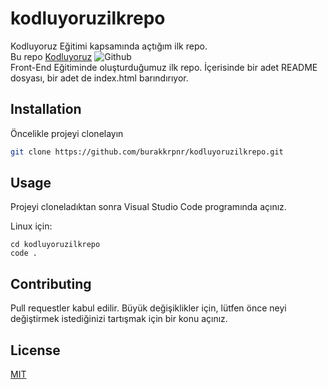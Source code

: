 # kodluyoruzilkrepo
Kodluyoruz Eğitimi kapsamında açtığım ilk repo.
<br/>Bu repo [Kodluyoruz](https://www.kodluyoruz.org)
![Github](foto/1.png)<br>Front-End Eğitiminde oluşturduğumuz ilk repo. İçerisinde bir adet README dosyası, bir adet de index.html barındırıyor.
## Installation
Öncelikle projeyi clonelayın
```bash
git clone https://github.com/burakkrpnr/kodluyoruzilkrepo.git
```
## Usage

Projeyi cloneladıktan sonra Visual Studio Code programında açınız.

Linux için:
```linux
cd kodluyoruzilkrepo
code .
```

## Contributing
Pull requestler kabul edilir. Büyük değişiklikler için, lütfen önce neyi değiştirmek istediğinizi tartışmak için bir konu açınız.
## License
[MIT](https://choosealicense.com/licenses/mit/)

[def]: foto/1.png
